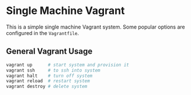 # **Single Machine Vagrant**

This is a simple single machine Vagrant system.  Some popular options are configured in the `Vagrantfile`.

## **General Vagrant Usage**

```bash
vagrant up      # start system and provision it
vagrant ssh     # to ssh into system
vagrant halt    # turn off system
vagrant reload  # restart system
vagrant destroy # delete system
```
